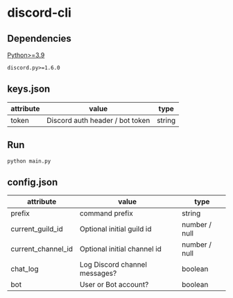 # discord-cli

## Dependencies

[Python>=3.9](https://python.org/)  

    discord.py>=1.6.0

## keys.json

| attribute |                   value                  | type      |
|-----------|------------------------------------------|-----------|
| token     | Discord auth header / bot token | string | string    |

## Run

    python main.py

## config.json

| attribute          |                   value                  | type          |
|--------------------|------------------------------------------|---------------|
| prefix             | command prefix                           | string        |
| current_guild_id   | Optional initial guild id                | number / null |
| current_channel_id | Optional initial channel id              | number / null |
| chat_log           | Log Discord channel messages?            | boolean       |
| bot                | User or Bot account?                     | boolean       |
